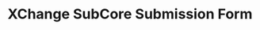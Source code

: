 ---
title: XChange SubCore Submission Form
redirect_to: https://forms.gle/1cg5Lcp1BNFQ8Map6
redirect_from: 
  - /XC24SubCoreSubmission
  - /xc24subcoresubmission
---